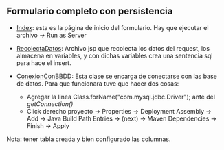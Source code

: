 ## Formulario completo con persistencia
  - [Index](src/main/webapp/index.jsp): esta es la página de inicio del formulario. Hay que ejecutar el archivo -> Run as Server
  - [RecolectaDatos](src/main/webapp/RecolectaDatos.jsp): Archivo jsp que recolecta los datos del request, los almacena en variables, y con dichas variables crea una sentencia sql para hace el insert.
  - [ConexionConBBDD](src/main/java/dominio/ConexionConBBDD.java): Esta clase se encarga de conectarse con las base de datos. Para que funcionara tuve que hacer dos cosas:

      - Agregar la linea Class.forName("com.mysql.jdbc.Driver"); ante del *getConnection()*
      - Click derecho proyecto -> Properties -> Deployment Assembly -> Add -> Java Build Path Entries -> (next) -> Maven Dependencies -> Finish -> Apply

Nota: tener tabla creada y bien configurado las columnas.
